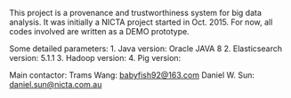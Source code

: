 This project is a provenance and trustworthiness system for big data analysis. It was initially a NICTA project started in Oct. 2015. For now, all codes involved are written as a DEMO prototype.

Some detailed parameters:
     1. Java version: Oracle JAVA 8
     2. Elasticsearch version: 5.1.1
     3. Hadoop version:
     4. Pig version:


Main contactor:
     Trams Wang:	babyfish92@163.com
     Daniel W. Sun:	daniel.sun@nicta.com.au